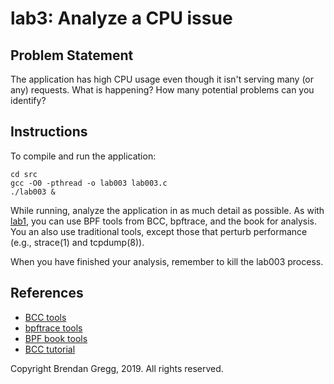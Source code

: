 # lab3: Analyze a CPU issue

## Problem Statement

The application has high CPU usage even though it isn't serving many (or any) requests. What is happening? How many potential problems can you identify?

## Instructions

To compile and run the application:

```
cd src
gcc -O0 -pthread -o lab003 lab003.c
./lab003 &
```

While running, analyze the application in as much detail as possible. As with [lab1](lab1.md), you can use BPF tools from BCC, bpftrace, and the book for analysis. You an also use traditional tools, except those that perturb performance (e.g., strace(1) and tcpdump(8)).

When you have finished your analysis, remember to kill the lab003 process.

## References

- [BCC tools](https://github.com/iovisor/bcc#tools)
- [bpftrace tools](https://github.com/iovisor/bpftrace#tools)
- [BPF book tools](https://github.com/brendangregg/bpf-perf-tools-book#tools)
- [BCC tutorial](https://github.com/iovisor/bcc/blob/master/docs/tutorial.md)

Copyright Brendan Gregg, 2019. All rights reserved.
